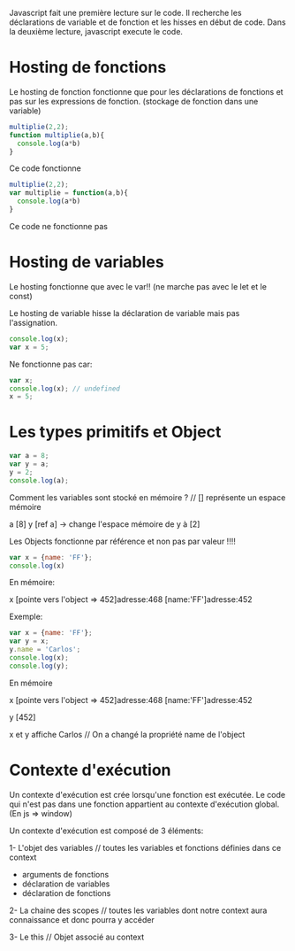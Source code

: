 Javascript fait une première lecture sur le code.
Il recherche les déclarations de variable et de fonction et les hisses en début de code.
Dans la deuxième lecture, javascript execute le code.

# Hosting de fonctions

Le hosting de fonction fonctionne que pour les déclarations de fonctions et pas sur les expressions de fonction.
(stockage de fonction dans une variable)

```Javascript
multiplie(2,2);
function multiplie(a,b){
  console.log(a*b)
}
```
Ce code fonctionne
```Javascript
multiplie(2,2);
var multiplie = function(a,b){
  console.log(a*b)
}
```
Ce code ne fonctionne pas

# Hosting de variables

Le hosting fonctionne que avec le var!! (ne marche pas avec le let et le const)

Le hosting de variable hisse la déclaration de variable mais pas l'assignation.
```Javascript
console.log(x);
var x = 5;
```
Ne fonctionne pas car:
```Javascript
var x;
console.log(x); // undefined
x = 5;
```
# Les types primitifs et Object
```Javascript
var a = 8;
var y = a;
y = 2;
console.log(a);
```
Comment les variables sont stocké en mémoire ?
// [] représente un espace mémoire

a [8]
y [ref a]
-> change l'espace mémoire de y à [2]

Les Objects fonctionne par référence et non pas par valeur !!!!
```Javascript
var x = {name: 'FF'};
console.log(x)
```
En mémoire:

x [pointe vers l'object => 452]adresse:468             [name:'FF']adresse:452

Exemple:
```Javascript
var x = {name: 'FF'};
var y = x;
y.name = 'Carlos';
console.log(x);
console.log(y);
```
En mémoire

x [pointe vers l'object => 452]adresse:468             [name:'FF']adresse:452

y [452]

x et y affiche Carlos // On a changé la propriété name de l'object

# Contexte d'exécution

Un contexte d'exécution est crée lorsqu'une fonction est exécutée.
Le code qui n'est pas dans une fonction appartient au contexte d'exécution global. (En js => window)

Un contexte d'exécution est composé de 3 éléments:

1- L'objet des variables // toutes les variables et fonctions définies dans ce context
- arguments de fonctions
- déclaration de variables
- déclaration de fonctions


2- La chaine des scopes // toutes les variables dont notre context aura connaissance et donc pourra y accéder

3- Le this // Objet associé au context









